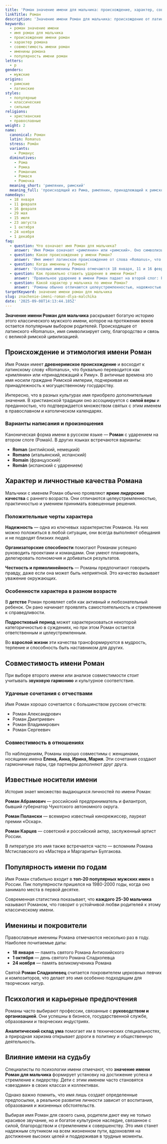 ```yaml
---
title: 'Роман значение имени для мальчика: происхождение, характер, совместимость'
linkTitle: Роман
description: 'Значение имени Роман для мальчика: происхождение от латинского «римлянин», характер, совместимость, известные носители. Полная характеристика имени.'
keywords:
  - роман значение имени
  - имя роман для мальчика
  - происхождение имени роман
  - характер романа
  - совместимость имени роман
  - именины романа
  - популярность имени роман
letters:
  - р
genders:
  - мужские
origins:
  - римские
  - латинские
styles:
  - популярные
  - классические
  - сильные
religions:
  - христианские
  - православные
weight: 2
name:
  canonical: Роман
  latin: Romanus
  stress: Рома́н
  variants:
    - Романус
  diminutives:
    - Рома
    - Ромка
    - Романчик
    - Ромася
    - Ромочка
  meaning_short: 'римлянин, римский'
  meaning_full: 'происходящий из Рима, римлянин, принадлежащий к римскому роду'
namedays:
  - 18 января
  - 11 февраля
  - 16 февраля
  - 29 мая
  - 15 июля
  - 23 августа
  - 1 октября
  - 24 ноября
  - 1 декабря
faq:
  - question: Что означает имя Роман для мальчика?
    answer: 'Имя Роман означает «римлянин» или «римский». Оно символизирует силу, достоинство и благородство, присущие древним римлянам.'
  - question: Какое происхождение у имени Роман?
    answer: 'Имя имеет латинское происхождение от слова «Romanus», что означает «принадлежащий к Риму» или «римлянин».'
  - question: Когда именины у Романа?
    answer: 'Основные именины Романа отмечаются 18 января, 11 и 16 февраля, 29 мая, 15 июля, 23 августа, 1 октября, 24 ноября и 1 декабря.'
  - question: Как правильно ставить ударение в имени Роман?
    answer: 'Правильное ударение в имени Роман падает на второй слог: Рома́н.'
  - question: Какой характер у мальчика по имени Роман?
    answer: 'Романы обычно отличаются целеустремленностью, надежностью, практичностью и лидерскими качествами. Они ответственны и умеют добиваться поставленных целей.'
targetKeyword: значение имени роман для мальчика
slug: znachenie-imeni-roman-dlya-malchika
date: '2025-09-08T14:13:44.185Z'
---
```


**Значение имени Роман для мальчика** раскрывает богатую историю этого классического мужского имени, которое на протяжении веков остается популярным выбором родителей. Происходящее от латинского «Romanus», имя символизирует силу, благородство и связь с великой римской цивилизацией.

## Происхождение и этимология имени Роман

Имя Роман имеет **древнеримское происхождение** и восходит к латинскому слову «Romanus», что буквально переводится как «римлянин» или «принадлежащий к Риму». В античные времена это имя носили граждане Римской империи, подчеркивая их принадлежность к могущественному государству.

Интересно, что в разных культурах имя приобрело дополнительные значения. В христианской традиции оно ассоциируется с **силой веры** и преданностью, что подтверждается множеством святых с этим именем в православном и католическом календарях.

### Варианты написания и произношения

Каноническая форма имени в русском языке — **Роман** с ударением на втором слоге (Рома́н). В других языках встречаются варианты:

- **Roman** (английский, немецкий)
- **Romano** (итальянский, испанский)
- **Romain** (французский)
- **Román** (испанский с ударением)

## Характер и личностные качества Романа

Мальчики с именем Роман обычно проявляют **яркие лидерские качества** с раннего возраста. Они отличаются целеустремленностью, практичностью и умением принимать взвешенные решения.

### Положительные черты характера

**Надежность** — одна из ключевых характеристик Романов. На них можно положиться в любой ситуации, они всегда выполняют обещания и не подводят близких людей.

**Организаторские способности** помогают Романам успешно руководить проектами и командами. Они умеют планировать, делегировать полномочия и добиваться результатов.

**Честность и прямолинейность** — Романы предпочитают говорить правду, даже если она может быть неприятной. Это качество вызывает уважение окружающих.

### Особенности характера в разном возрасте

В **детстве** Роман проявляет себя как активный и любознательный ребенок. Он рано начинает проявлять самостоятельность и стремление к справедливости.

**Подростковый период** может характеризоваться некоторой категоричностью в суждениях, но при этом Роман остается ответственным и целеустремленным.

Во **взрослой жизни** эти качества трансформируются в мудрость, терпение и способность быть наставником для других.

## Совместимость имени Роман

При выборе второго имени или анализе совместимости стоит учитывать **звуковую гармонию** и культурное соответствие.

### Удачные сочетания с отчествами

Имя Роман хорошо сочетается с большинством русских отчеств:

- Роман Александрович
- Роман Дмитриевич
- Роман Владимирович
- Роман Сергеевич

### Совместимость в отношениях

По наблюдениям, Романы хорошо совместимы с женщинами, носящими имена **Елена, Анна, Ирина, Мария**. Эти сочетания создают гармоничные пары, где партнеры дополняют друг друга.

## Известные носители имени

История знает множество выдающихся личностей по имени Роман:

**Роман Абрамович** — российский предприниматель и филантроп, бывший губернатор Чукотского автономного округа.

**Роман Полански** — всемирно известный кинорежиссер, лауреат премии «Оскар».

**Роман Карцев** — советский и российский актер, заслуженный артист России.

В литературе это имя также встречается часто — вспомним Романа Мстиславского из «Мастера и Маргариты» Булгакова.

## Популярность имени по годам

Имя Роман стабильно входит в **топ-20 популярных мужских имен** в России. Пик популярности пришелся на 1980-2000 годы, когда оно занимало места в первой десятке.

Современная статистика показывает, что **каждого 25-30 мальчика** называют Романом, что говорит о устойчивой любви родителей к этому классическому имени.

## Именины и покровители

Православные именины Романа отмечаются несколько раз в году. Наиболее почитаемые даты:

- **18 января** — память святого Романа Антиохийского
- **1 октября** — день святого Романа Сладкопевца
- **24 ноября** — память великомученика Романа

Святой **Роман Сладкопевец** считается покровителем церковных певчих и композиторов, что делает это имя особенно подходящим для творческих натур.

## Психология и карьерные предпочтения

Романы часто выбирают профессии, связанные с **руководством и организацией**. Они успешны в бизнесе, государственной службе, образовании и творческих индустриях.

**Аналитический склад ума** помогает им в технических специальностях, а природная харизма открывает дороги в политику и общественную деятельность.

## Влияние имени на судьбу

Специалисты по психологии имени отмечают, что **значение имени Роман для мальчика** формирует установку на достижение успеха и стремление к лидерству. Дети с этим именем часто становятся «звездами» в своих классах и коллективах.

Однако важно помнить, что имя лишь создает определенные предпосылки, а реальное развитие личности зависит от воспитания, образования и жизненных обстоятельств.

Выбирая имя Роман для своего сына, родители дают ему не только красивое звучание, но и богатое культурное наследие, связанное с силой, благородством и стремлением к совершенству. Это имя станет надежным спутником на всем жизненном пути, вдохновляя на достижение высоких целей и поддерживая в трудные моменты.
